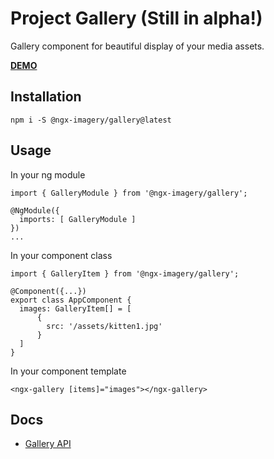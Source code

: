 # Project Gallery (Still in alpha!)

Gallery component for beautiful display of your media assets.

[**DEMO**](https://daelmaak.github.io/ngx-imagery/)

## Installation

`npm i -S @ngx-imagery/gallery@latest`

## Usage

In your ng module

```
import { GalleryModule } from '@ngx-imagery/gallery';

@NgModule({
  imports: [ GalleryModule ]
})
...
```

In your component class

```
import { GalleryItem } from '@ngx-imagery/gallery';

@Component({...})
export class AppComponent {
  images: GalleryItem[] = [
      {
        src: '/assets/kitten1.jpg'
      }
  ]
}
```

In your component template

```
<ngx-gallery [items]="images"></ngx-gallery>
```

## Docs

- [Gallery API](https://github.com/daelmaak/ngx-imagery/wiki/Gallery-API)
